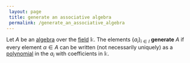 ```yaml
---
 layout: page
 title: generate an associative algebra
 permalink: /generate_an_associative_algebra
---
```

Let $A$ be an [algebra](https://defsmath.github.io/DefsMath/algebra_over_a_field) over the [field](https://defsmath.github.io/DefsMath/field) $\mathbb k$. The elements $\{a_i\}_{i\in I}$ **generate** $A$ if every element $\alpha\in A$ can be written (not necessarily uniquely) as a [polynomial](https://defsmath.github.io/DefsMath/polynomial_ring) in the $a_i$ with coefficients in $\mathbb k$. 